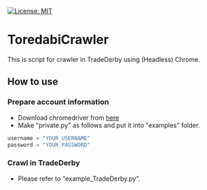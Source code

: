 [![License: MIT](https://img.shields.io/badge/License-MIT-blue.svg)](https://opensource.org/licenses/MIT)

# ToredabiCrawler
This is script for crawler in TradeDerby using (Headless) Chrome.

## How to use
### Prepare account information
- Download chromedriver from [here](https://sites.google.com/a/chromium.org/chromedriver/downloads)
- Make "private.py" as follows and put it into "examples" folder.

```private.py
username = "YOUR_USERNAME"
password = "YOUR_PASSWORD"
```

### Crawl in TradeDerby
- Please refer to "example_TradeDerby.py".
